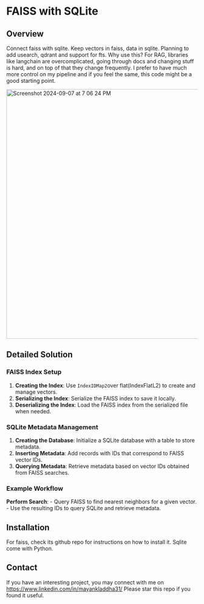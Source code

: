 # FAISS with SQLite

## Overview

Connect faiss with sqlite. Keep vectors in faiss, data in sqlite. Planning to add usearch, qdrant and support for fts. Why use this? For RAG, libraries like langchain are overcomplicated, going through docs and changing stuff is hard, and on top of that they change frequently. I prefer to have much more control on my pipeline and if you feel the same, this code might be a good starting point.

<img width="655" alt="Screenshot 2024-09-07 at 7 06 24 PM" src="https://github.com/user-attachments/assets/9b71dfe5-3bbd-4dd0-819c-ff4005ef76bb">

## Detailed Solution

### FAISS Index Setup

1. **Creating the Index**: Use `IndexIDMap2`over flat(IndexFlatL2) to create and manage vectors.
2. **Serializing the Index**: Serialize the FAISS index to save it locally.
3. **Deserializing the Index**: Load the FAISS index from the serialized file when needed.

### SQLite Metadata Management

1. **Creating the Database**: Initialize a SQLite database with a table to store metadata.
2. **Inserting Metadata**: Add records with IDs that correspond to FAISS vector IDs.
3. **Querying Metadata**: Retrieve metadata based on vector IDs obtained from FAISS searches.

### Example Workflow


**Perform Search**:
    - Query FAISS to find nearest neighbors for a given vector.
    - Use the resulting IDs to query SQLite and retrieve metadata.

## Installation

For faiss, check its github repo for instructions on how to install it. Sqlite come with Python.

## Contact

If you have an interesting project, you may connect with me on https://www.linkedin.com/in/mayankladdha31/
Please star this repo if you found it useful.
